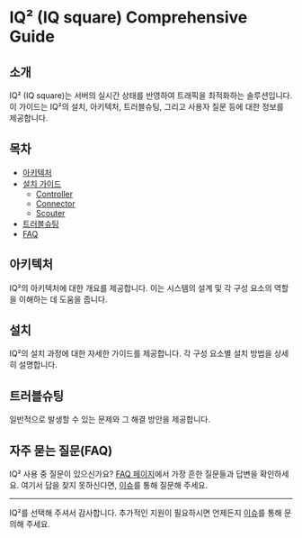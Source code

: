 # IQ² (IQ square) Comprehensive Guide

## 소개

IQ² (IQ square)는 서버의 실시간 상태를 반영하여 트래픽을 최적화하는 솔루션입니다. 이 가이드는 IQ²의 설치, 아키텍처, 트러블슈팅, 그리고 사용자 질문 등에 대한 정보를 제공합니다.

## 목차

- [아키텍처](/architecture)
- [설치 가이드](/installation)
  - [Controller](/installation/controller)
  - [Connector](/installation/connector)
  - [Scouter](/installation/scouter)
- [트러블슈팅](/troubleshooting)
- [FAQ](/FAQ)

## 아키텍처

IQ²의 아키텍처에 대한 개요를 제공합니다. 이는 시스템의 설계 및 각 구성 요소의 역할을 이해하는 데 도움을 줍니다.

## 설치

IQ²의 설치 과정에 대한 자세한 가이드를 제공합니다. 각 구성 요소별 설치 방법을 상세히 설명합니다.

## 트러블슈팅

일반적으로 발생할 수 있는 문제와 그 해결 방안을 제공합니다.

## 자주 묻는 질문(FAQ)

IQ² 사용 중 질문이 있으신가요? [FAQ 페이지](#)에서 가장 흔한 질문들과 답변을 확인하세요. 여기서 답을 찾지 못하신다면, [이슈](#)를 통해 질문해 주세요.

---

IQ²를 선택해 주셔서 감사합니다. 추가적인 지원이 필요하시면 언제든지 [이슈](https://github.com/STCLab-Inc/IQ-square-comprehensive-guide/issues)를 통해 문의해 주세요.
